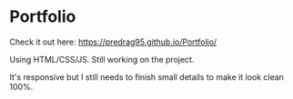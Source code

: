 # Portfolio

Check it out here: https://predrag95.github.io/Portfolio/   
 
Using HTML/CSS/JS. Still working on the project.
 
It's responsive but I still needs to finish small details to make it look clean 100%.   
 
